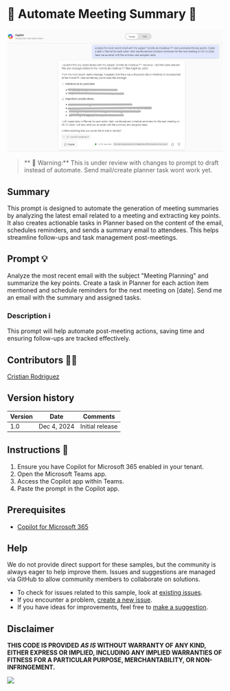 
# 🚀 Automate Meeting Summary 📄

![automate meeting summary](./assets/demo.png)

> ** 🛑 Warning:**
> This is under review with changes to prompt to draft instead of automate. Send mail/create planner task wont work yet. 

## Summary
This prompt is designed to automate the generation of meeting summaries by analyzing the latest email related to a meeting and extracting key points. It also creates actionable tasks in Planner based on the content of the email, schedules reminders, and sends a summary email to attendees. This helps streamline follow-ups and task management post-meetings.

## Prompt 💡

Analyze the most recent email with the subject "Meeting Planning" and summarize the key points. Create a task in Planner for each action item mentioned and schedule reminders for the next meeting on [date]. Send me an email with the summary and assigned tasks.

### Description ℹ️
This prompt will help automate post-meeting actions, saving time and ensuring follow-ups are tracked effectively.

## Contributors 👨‍💻

[Cristian Rodriguez](https://github.com/script32)

## Version history

Version|Date|Comments
-------|----|--------
1.0|Dec 4, 2024|Initial release

## Instructions 📝

1. Ensure you have Copilot for Microsoft 365 enabled in your tenant.
2. Open the Microsoft Teams app.
3. Access the Copilot app within Teams.
4. Paste the prompt in the Copilot app.

## Prerequisites

- [Copilot for Microsoft 365](https://developer.microsoft.com/microsoft-365/dev-program)

## Help

We do not provide direct support for these samples, but the community is always eager to help improve them. Issues and suggestions are managed via GitHub to allow community members to collaborate on solutions.

- To check for issues related to this sample, look at [existing issues](https://github.com/pnp/copilot-prompts/issues?q=label%3A%22sample%3A%20YOUR-SAMPLE-NAME%22).
- If you encounter a problem, [create a new issue](https://github.com/pnp/copilot-prompts/issues/new).
- If you have ideas for improvements, feel free to [make a suggestion](https://github.com/pnp/copilot-prompts/issues/new).

## Disclaimer

**THIS CODE IS PROVIDED *AS IS* WITHOUT WARRANTY OF ANY KIND, EITHER EXPRESS OR IMPLIED, INCLUDING ANY IMPLIED WARRANTIES OF FITNESS FOR A PARTICULAR PURPOSE, MERCHANTABILITY, OR NON-INFRINGEMENT.**

![](https://m365-visitor-stats.azurewebsites.net/SamplesGallery/copilotprompts-m365-automate-meeting-summary)
